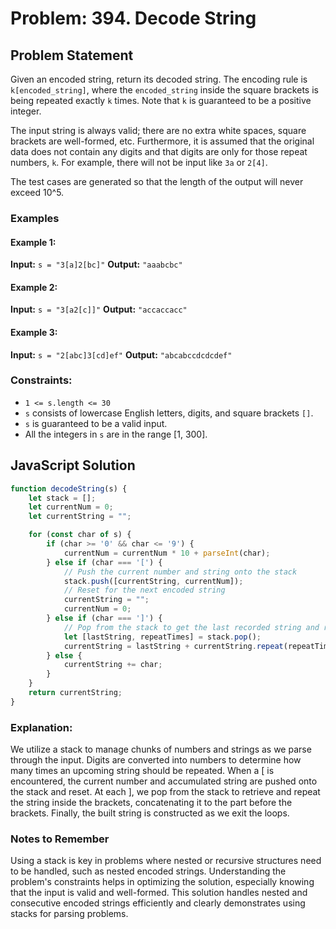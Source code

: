 # Problem: 394. Decode String

## Problem Statement
Given an encoded string, return its decoded string. The encoding rule is `k[encoded_string]`, where the `encoded_string` inside the square brackets is being repeated exactly `k` times. Note that `k` is guaranteed to be a positive integer.

The input string is always valid; there are no extra white spaces, square brackets are well-formed, etc. Furthermore, it is assumed that the original data does not contain any digits and that digits are only for those repeat numbers, `k`. For example, there will not be input like `3a` or `2[4]`.

The test cases are generated so that the length of the output will never exceed 10^5.

### Examples

#### Example 1:
**Input:** `s = "3[a]2[bc]"`
**Output:** `"aaabcbc"`

#### Example 2:
**Input:** `s = "3[a2[c]]"`
**Output:** `"accaccacc"`

#### Example 3:
**Input:** `s = "2[abc]3[cd]ef"`
**Output:** `"abcabccdcdcdef"`

### Constraints:
- `1 <= s.length <= 30`
- `s` consists of lowercase English letters, digits, and square brackets `[]`.
- `s` is guaranteed to be a valid input.
- All the integers in `s` are in the range [1, 300].

## JavaScript Solution

```javascript
function decodeString(s) {
    let stack = [];
    let currentNum = 0;
    let currentString = "";

    for (const char of s) {
        if (char >= '0' && char <= '9') {
            currentNum = currentNum * 10 + parseInt(char);
        } else if (char === '[') {
            // Push the current number and string onto the stack
            stack.push([currentString, currentNum]);
            // Reset for the next encoded string
            currentString = "";
            currentNum = 0;
        } else if (char === ']') {
            // Pop from the stack to get the last recorded string and repetition
            let [lastString, repeatTimes] = stack.pop();
            currentString = lastString + currentString.repeat(repeatTimes);
        } else {
            currentString += char;
        }
    }
    return currentString;
}
```

### Explanation:
We utilize a stack to manage chunks of numbers and strings as we parse through the input.
Digits are converted into numbers to determine how many times an upcoming string should be repeated.
When a [ is encountered, the current number and accumulated string are pushed onto the stack and reset.
At each ], we pop from the stack to retrieve and repeat the string inside the brackets, concatenating it to the part before the brackets.
Finally, the built string is constructed as we exit the loops.

### Notes to Remember
Using a stack is key in problems where nested or recursive structures need to be handled, such as nested encoded strings.
Understanding the problem's constraints helps in optimizing the solution, especially knowing that the input is valid and well-formed.
This solution handles nested and consecutive encoded strings efficiently and clearly demonstrates using stacks for parsing problems.